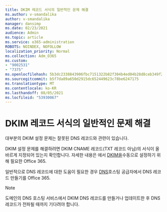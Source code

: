 ```yaml
---
title: DKIM 레코드 서식의 일반적인 문제 해결
ms.author: v-smandalika
author: v-smandalika
manager: dansimp
ms.date: 02/23/2021
audience: Admin
ms.topic: article
ms.service: o365-administration
ROBOTS: NOINDEX, NOFOLLOW
localization_priority: Normal
ms.collection: Adm_O365
ms.custom:
- "9002531"
- "7375"
ms.openlocfilehash: 5b3dc2338843906fbc7151322b82f304b4ed04b28d8ceb349f2705c309cdeae8
ms.sourcegitcommit: b5f7da89a650d2915dc652449623c78be6247175
ms.translationtype: MT
ms.contentlocale: ko-KR
ms.lasthandoff: 08/05/2021
ms.locfileid: "53930067"
---
```

# <a name="fix-common-problems-with-dkim-record-formatting"></a>DKIM 레코드 서식의 일반적인 문제 해결

대부분의 DKIM 설정 문제는 잘못된 DNS 레코드와 관련이 있습니다.

DKIM 설정 문제를 해결하려면 DKIM CNAME 레코드(TXT 레코드 아님)의 서식이 올바르게 지정되어 있는지 확인합니다. 자세한 내용은 에서 [DKIM을](https://docs.microsoft.com/microsoft-365/security/office-365-security/use-dkim-to-validate-outbound-email)수동으로 설정하기 위해 필요한 Office 365.

일반적으로 DNS 레코드에 대한 도움이 필요한 경우 [DNS](https://docs.microsoft.com/microsoft-365/admin/get-help-with-domains/create-dns-records-at-any-dns-hosting-provider)호스팅 공급자에서 DNS 레코드 만들기를 Office 365.

> [!NOTE]
> 도메인의 DNS 호스팅 서비스에서 DKIM DNS 레코드를 만들거나 업데이트한 후 DNS 레코드가 전파될 때까지 기다려야 합니다.
